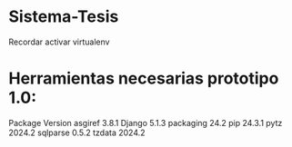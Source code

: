 # Sistema-Tesis

Recordar activar virtualenv

# Herramientas necesarias prototipo 1.0:

Package   Version 
asgiref   3.8.1 
Django    5.1.3 
packaging 24.2 
pip       24.3.1 
pytz      2024.2 
sqlparse  0.5.2 
tzdata    2024.2 
